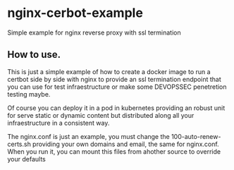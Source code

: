 # nginx-cerbot-example
Simple example for nginx reverse proxy with ssl termination

## How to use.
This is just a simple example of how to create a docker image to run a certbot side by side with nginx to provide an ssl termination endpoint that you can use for test infraestructure or make some DEVOPSSEC penetretion testing maybe.

Of course you can deploy it in a pod in kubernetes providing an robust unit for serve static or dynamic content but distributed along all your infraestructure in a consistent way.

The nginx.conf is just an example, you must change the 100-auto-renew-certs.sh providing your own domains and email, the same for nginx.conf.
When you run it, you can mount this files from ahother source to override your defaults
